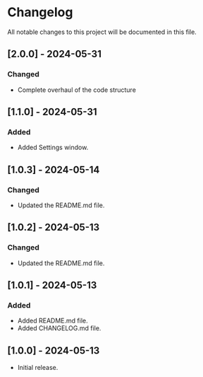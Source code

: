 # Changelog

All notable changes to this project will be documented in this file.

## [2.0.0] - 2024-05-31

### Changed

- Complete overhaul of the code structure

## [1.1.0] - 2024-05-31

### Added

- Added Settings window.

## [1.0.3] - 2024-05-14

### Changed

- Updated the README.md file.

## [1.0.2] - 2024-05-13

### Changed

- Updated the README.md file.

## [1.0.1] - 2024-05-13

### Added

- Added README.md file.
- Added CHANGELOG.md file.

## [1.0.0] - 2024-05-13

- Initial release.
